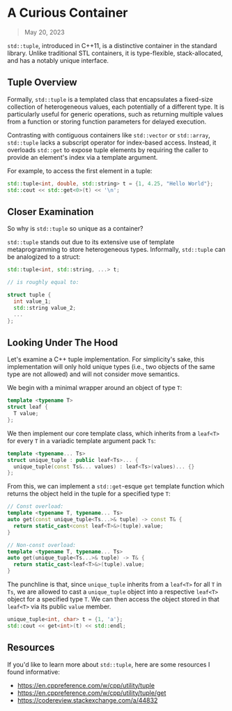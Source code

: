 # A Curious Container

> May 20, 2023

`std::tuple`, introduced in C++11, is a distinctive container in the standard library. Unlike traditional STL containers, it is type-flexible, stack-allocated, and has a notably unique interface.

## Tuple Overview

Formally, `std::tuple` is a templated class that encapsulates a fixed-size collection of heterogeneous values, each potentially of a different type. It is particularly useful for generic operations, such as returning multiple values from a function or storing function parameters for delayed execution.

Contrasting with contiguous containers like `std::vector` or `std::array`, `std::tuple` lacks a subscript operator for index-based access. Instead, it overloads `std::get` to expose tuple elements by requiring the caller to provide an element's index via a template argument.

For example, to access the first element in a tuple:

```cpp
std::tuple<int, double, std::string> t = {1, 4.25, "Hello World"};
std::cout << std::get<0>(t) << '\n';
```

## Closer Examination

So why is `std::tuple` so unique as a container?

`std::tuple` stands out due to its extensive use of template metaprogramming to store heterogeneous types. Informally, `std::tuple` can be analogized to a struct:

```cpp
std::tuple<int, std::string, ...> t;

// is roughly equal to:

struct tuple {
  int value_1;
  std::string value_2;
  ...
};
```

## Looking Under The Hood

Let's examine a C++ tuple implementation. For simplicity's sake, this implementation will only hold unique types (i.e., two objects of the same type are not allowed) and will not consider move semantics.

We begin with a minimal wrapper around an object of type `T`:

```cpp
template <typename T>
struct leaf {
  T value;
};
```

We then implement our core template class, which inherits from a `leaf<T>` for every `T` in a variadic template argument pack `Ts`:

```cpp
template <typename... Ts>
struct unique_tuple : public leaf<Ts>... {
  unique_tuple(const Ts&... values) : leaf<Ts>(values)... {}
};
```

From this, we can implement a `std::get`-esque `get` template function which returns the object held in the tuple for a specified type `T`:

```cpp
// Const overload:
template <typename T, typename... Ts>
auto get(const unique_tuple<Ts...>& tuple) -> const T& {
  return static_cast<const leaf<T>&>(tuple).value;
}

// Non-const overload:
template <typename T, typename... Ts>
auto get(unique_tuple<Ts...>& tuple) -> T& {
  return static_cast<leaf<T>&>(tuple).value;
}
```

The punchline is that, since `unique_tuple` inherits from a `leaf<T>` for all `T` in `Ts`, we are allowed to cast a `unique_tuple` object into a respective `leaf<T>` object for a specified type `T`. We can then access the object stored in that `leaf<T>` via its public `value` member.

```cpp
unique_tuple<int, char> t = {1, 'a'};
std::cout << get<int>(t) << std::endl;
```

## Resources

If you'd like to learn more about `std::tuple`, here are some resources I found informative:

- <https://en.cppreference.com/w/cpp/utility/tuple>
- <https://en.cppreference.com/w/cpp/utility/tuple/get>
- <https://codereview.stackexchange.com/a/44832>
